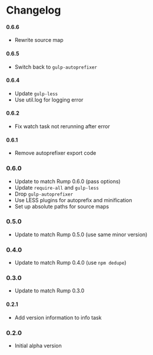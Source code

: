 # Changelog

#### 0.6.6
- Rewrite source map

#### 0.6.5
- Switch back to `gulp-autoprefixer`

#### 0.6.4
- Update `gulp-less`
- Use util.log for logging error

#### 0.6.2
- Fix watch task not rerunning after error

#### 0.6.1
- Remove autoprefixer export code

### 0.6.0
- Update to match Rump 0.6.0 (pass options)
- Update `require-all` and `gulp-less`
- Drop `gulp-autoprefixer`
- Use LESS plugins for autoprefix and minification
- Set up absolute paths for source maps

### 0.5.0
- Update to match Rump 0.5.0 (use same minor version)

### 0.4.0
- Update to match Rump 0.4.0 (use `npm dedupe`)

### 0.3.0
- Update to match Rump 0.3.0

#### 0.2.1
- Add version information to info task

### 0.2.0
- Initial alpha version
